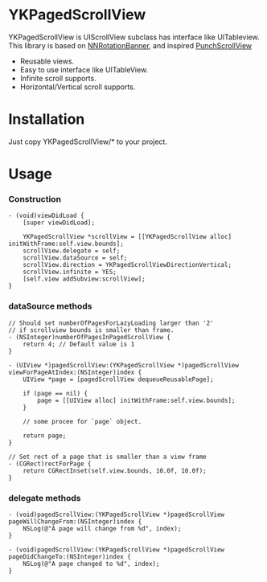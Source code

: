 YKPagedScrollView
=================

YKPagedScrollView is UIScrollView subclass has interface like UITableview. This library is based on [NNRotationBanner](https://github.com/naonya3/NNRotationBanner), and inspired [PunchScrollView](https://github.com/tapwork/PunchScrollView)

- Reusable views.
- Easy to use interface like UITableView.
- Infinite scroll supports.
- Horizontal/Vertical scroll supports.

Installation
=================

Just copy YKPagedScrollView/* to your project.

Usage
=================

### Construction

```
- (void)viewDidLoad {
    [super viewDidLoad];

    YKPagedScrollView *scrollView = [[YKPagedScrollView alloc] initWithFrame:self.view.bounds];
    scrollView.delegate = self;
    scrollView.dataSource = self;
    scrollView.direction = YKPagedScrollViewDirectionVertical;
    scrollView.infinite = YES;
    [self.view addSubview:scrollView];
}
```

### dataSource methods

```
// Should set numberOfPagesForLazyLoading larger than '2'
// if scrollview bounds is smaller than frame.
- (NSInteger)numberOfPagesInPagedScrollView {
    return 4; // Default value is 1
}

- (UIView *)pagedScrollView:(YKPagedScrollView *)pagedScrollView viewForPageAtIndex:(NSInteger)index {
    UIView *page = [pagedScrollView dequeueReusablePage];
    
    if (page == nil) {
        page = [[UIView alloc] initWithFrame:self.view.bounds];
    }
    
    // some procee for `page` object.
    
    return page;
}

// Set rect of a page that is smaller than a view frame
- (CGRect)rectForPage {
    return CGRectInset(self.view.bounds, 10.0f, 10.0f);
}
```

### delegate methods

```
- (void)pagedScrollView:(YKPagedScrollView *)pagedScrollView pageWillChangeFrom:(NSInteger)index {
    NSLog(@"A page will change from %d", index);
}

- (void)pagedScrollView:(YKPagedScrollView *)pagedScrollView pageDidChangeTo:(NSInteger)index {
    NSLog(@"A page changed to %d", index);
}
```
